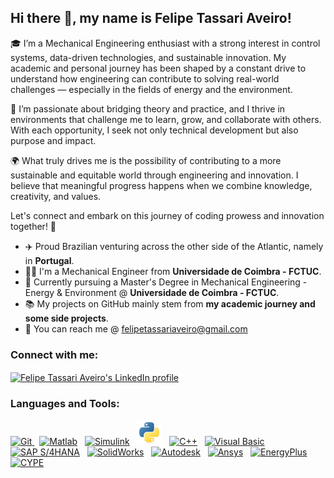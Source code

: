 ## Hi there 👋, my name is Felipe Tassari Aveiro!

<!--
**felipe-aveiro/felipe-aveiro** is a ✨ _special_ ✨ repository because its `README.md` (this file) appears on your GitHub profile.

Here are some ideas to get you started:

- 🔭 I’m currently working on ...
- 🌱 I’m currently learning ...
- 👯 I’m looking to collaborate on ...
- 🤔 I’m looking for help with ...
- 💬 Ask me about ...
- 📫 How to reach me: ...
- 😄 Pronouns: ...
- ⚡ Fun fact: ...
-->

🎓 I’m a Mechanical Engineering enthusiast with a strong interest in control systems, data-driven technologies, and sustainable innovation. My academic and personal journey has been shaped by a constant drive to understand how engineering can contribute to solving real-world challenges — especially in the fields of energy and the environment.

💼 I’m passionate about bridging theory and practice, and I thrive in environments that challenge me to learn, grow, and collaborate with others. With each opportunity, I seek not only technical development but also purpose and impact.

🌍 What truly drives me is the possibility of contributing to a more sustainable and equitable world through engineering and innovation. I believe that meaningful progress happens when we combine knowledge, creativity, and values.

Let's connect and embark on this journey of coding prowess and innovation together! 🚀

<ul>
  <li> ✈️ Proud Brazilian venturing across the other side of the Atlantic, namely in <b>Portugal</b>.</li>
  <li> 👨‍🎓 I'm a Mechanical Engineer from <b>Universidade de Coimbra - FCTUC</b>.</li>
  <li> 📌 Currently pursuing a Master's Degree in Mechanical Engineering - Energy & Environment @ <b>Universidade de Coimbra - FCTUC</b>.</li>
  <li> 📚 My projects on GitHub mainly stem from <b>my academic journey and some side projects</b>.</li>
  <li> 📨 You can reach me @ <a href="mailto:felipetassariaveiro@gmail.com">felipetassariaveiro@gmail.com</a></li>
</ul>

### Connect with me:
<p align="left">
<a href="https://www.linkedin.com/in/felipe--aveiro/" target="_blank">
  <img align="center" src="https://raw.githubusercontent.com/rahuldkjain/github-profile-readme-generator/master/src/images/icons/Social/linked-in-alt.svg" alt="Felipe Tassari Aveiro's LinkedIn profile" height="30" width="40">
</a>
  
### Languages and Tools:
<p align="left">

  <a href="https://git-scm.com/" target="_blank" rel="noreferrer noopener"> <img src="https://www.vectorlogo.zone/logos/git-scm/git-scm-icon.svg" alt="Git" width="40" height="40"> </a> &nbsp;
  <a href="https://www.mathworks.com/" target="_blank" rel="noreferrer noopener"> <img src="https://upload.wikimedia.org/wikipedia/commons/2/21/Matlab_Logo.png" alt="Matlab" width="40" height="40"></a> &nbsp;
  <a href="https://www.mathworks.com/products/simulink.html" target="_blank" rel="noreferrer noopener"> <img src="https://upload.wikimedia.org/wikipedia/commons/3/36/Simulink_Logo_%28non-wordmark%29.png" alt="Simulink" width="40" height="40"></a> &nbsp;
  <a href="https://www.python.org" target="_blank" rel="noreferrer noopener"> <img src="https://raw.githubusercontent.com/devicons/devicon/master/icons/python/python-original.svg" alt="Python" width="40" height="40"></a> &nbsp;
  <a href="https://isocpp.org/" target="_blank" rel="noreferrer noopener"> <img src="https://upload.wikimedia.org/wikipedia/commons/1/18/ISO_C%2B%2B_Logo.svg" alt="C++" width="40" height="40"></a> &nbsp;
  <a href="https://visualstudio.microsoft.com/" target="_blank" rel="noreferrer noopener"> <img src="https://cdn-icons-png.flaticon.com/512/5968/5968389.png" alt="Visual Basic" width="40" height="40"></a> &nbsp;
  <a href="https://www.sap.com/products/erp/s4hana.html" target="_blank" rel="noreferrer noopener"> <img src="https://cdn.freelogovectors.net/wp-content/uploads/2022/02/sap_s_4_hana_logo_freelogovectors.net_.png" alt="SAP S/4HANA" width="176" height="32"></a> &nbsp;
  <a href="https://www.solidworks.com/" target="_blank" rel="noreferrer noopener"> <img src="https://vectorwiki.com/images/IHdDb__solidworks-logo.svg" alt="SolidWorks" width="120" height="40"></a> &nbsp;
  <a href="https://www.autodesk.com/" target="_blank" rel="noreferrer noopener"> <img src="https://www.logo-designer.co/storage/2021/09/2021-autodesk-new-logo-design.png" alt="Autodesk" width="50" height="40"></a> &nbsp;
  <a href="https://www.ansys.com/" target="_blank" rel="noreferrer noopener"> <img src="https://upload.wikimedia.org/wikipedia/commons/e/e5/ANSYS_logo.png" alt="Ansys" width="120" height="40"></a> &nbsp;
  <a href="https://energyplus.net/" target="_blank" rel="noreferrer noopener"> <img src="https://energyplus.readthedocs.io/en/v23.2.0/_static/favicon_white_plus.png" alt="EnergyPlus" width="40" height="40"></a> &nbsp;
  <a href="https://info.cype.com/en/" target="_blank" rel="noreferrer noopener"> <img src="https://bimsoft.lv/wp-content/uploads/2023/03/CYPE_plano.png" alt="CYPE" width="50" height="40"></a>
  
</p>
